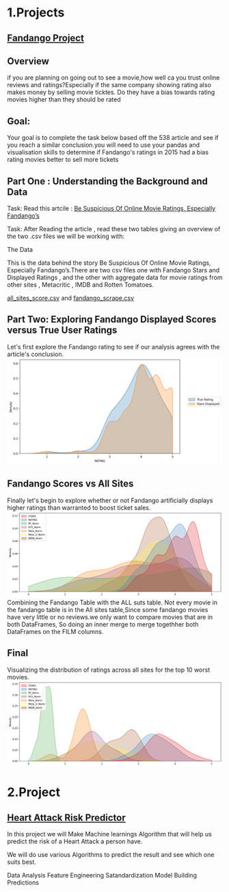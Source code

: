 # 1.Projects

## [Fandango Project](https://github.com/tariz800/Projects/blob/8b011eef8240881949fbdfe6dba8bb265fd61cef/Fandango/fandango-project.ipynb)

## Overview
if you are planning on going out to see a movie,how well ca you trust online reviews and ratings?Especially if the same company showing rating also makes money by selling movie ticktes. Do they have a bias towards rating movies higher than they should be rated

## Goal:
Your goal is to complete the task below based off the 538 article and see if you reach a similar conclusion.you will need to use your pandas and visualisation skills to determine if Fandango's ratings in 2015 had a bias rating movies better to sell more tickets

## Part One : Understanding the Background and Data
Task: Read this artcile : [Be Suspicious Of Online Movie Ratings, Especially Fandango’s](https://fivethirtyeight.com/features/fandango-movies-ratings/)

Task: After Reading the article , read these two tables giving an overview of the two .csv files we will be working with:

The Data

This is the data behind the story Be Suspicious Of Online Movie Ratings, Especially Fandango’s.There are two csv files one with Fandango Stars and Displayed Ratings , and the other with aggregate data for movie ratings from other sites , Metacritic , IMDB and Rotten Tomatoes.

[all_sites_score.csv](https://github.com/tariz800/Projects/blob/df375999301253db366fe3bf6b9bc4c7e689f338/Fandango/all_sites_scores.csv ) and [fandango_scrape.csv](https://github.com/tariz800/Projects/blob/df375999301253db366fe3bf6b9bc4c7e689f338/Fandango/fandango_scrape.csv)

## Part Two: Exploring Fandango Displayed Scores versus True User Ratings
Let's first explore the Fandango rating to see if our analysis agrees with the article's conclusion.
![](https://github.com/tariz800/Projects/blob/973fcc600ede94f67bcd2743f7a40ef695281d1f/images/true_user_vs_fandango.png)

## Fandango Scores vs All Sites
Finally let's begin to explore whether or not Fandango artificially displays higher ratings than warranted to boost ticket sales.
![](https://github.com/tariz800/Projects/blob/main/images/fandango_vs_all.png)
Combining the Fandango Table with the ALL suts table. Not every movie in the fandango table is in the All sites table,Since some fandango movies have very little or no reviews.we only want to compare movies that are in both DataFrames, So doing an inner merge to merge togethher both DataFrames on the FILM columns.

## Final
Visualizing the distribution of ratings across all sites for the top 10 worst movies.
![](https://github.com/tariz800/Projects/blob/main/images/final.png)

# 2.Project

## [Heart Attack Risk Predictor](https://github.com/tariz800/Projects/blob/main/Heart_Attack_Risk/heart_attack.ipynb)
In this project we will Make Machine learnings Algorithm that will help us predict the risk of a Heart Attack a person have.

We will do use various Algorithms to predict the result and see which one suits best. 

Data Analysis
Feature Engineering
Satandardization
Model Building
Predictions
